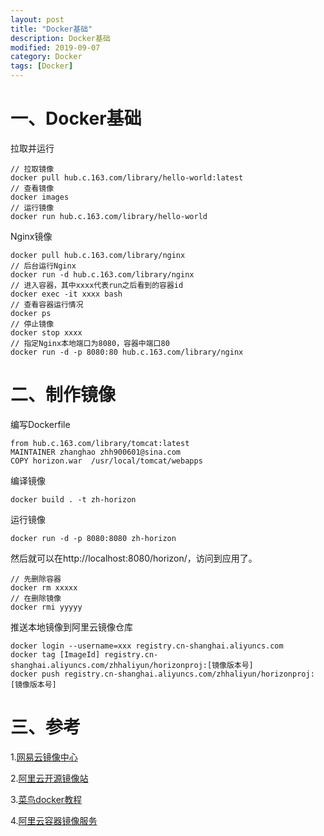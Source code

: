 ```yaml
---
layout: post
title: "Docker基础"
description: Docker基础
modified: 2019-09-07
category: Docker
tags: [Docker]
---
```


# 一、Docker基础

拉取并运行

    // 拉取镜像
    docker pull hub.c.163.com/library/hello-world:latest
    // 查看镜像
    docker images
    // 运行镜像
    docker run hub.c.163.com/library/hello-world

Nginx镜像

    docker pull hub.c.163.com/library/nginx
    // 后台运行Nginx
    docker run -d hub.c.163.com/library/nginx
    // 进入容器，其中xxxx代表run之后看到的容器id
    docker exec -it xxxx bash
    // 查看容器运行情况
    docker ps
    // 停止镜像
    docker stop xxxx
    // 指定Nginx本地端口为8080，容器中端口80
    docker run -d -p 8080:80 hub.c.163.com/library/nginx

# 二、制作镜像

编写Dockerfile

    from hub.c.163.com/library/tomcat:latest
    MAINTAINER zhanghao zhh900601@sina.com
    COPY horizon.war  /usr/local/tomcat/webapps

编译镜像

    docker build . -t zh-horizon

运行镜像

    docker run -d -p 8080:8080 zh-horizon

然后就可以在http://localhost:8080/horizon/，访问到应用了。

    // 先删除容器
    docker rm xxxxx
    // 在删除镜像
    docker rmi yyyyy

推送本地镜像到阿里云镜像仓库

    docker login --username=xxx registry.cn-shanghai.aliyuncs.com
    docker tag [ImageId] registry.cn-shanghai.aliyuncs.com/zhhaliyun/horizonproj:[镜像版本号]
    docker push registry.cn-shanghai.aliyuncs.com/zhhaliyun/horizonproj:[镜像版本号]

# 三、参考

1.[网易云镜像中心](https://c.163yun.com/hub#/m/home/)

2.[阿里云开源镜像站](https://opsx.alibaba.com/)

3.[菜鸟docker教程](https://www.runoob.com/docker/docker-tutorial.html)

4.[阿里云容器镜像服务](https://help.aliyun.com/document_detail/60743.html)